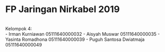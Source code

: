 # FP Jaringan Nirkabel 2019
<br>
Kelompok 4:<br>
- Irman Kurniawan<t>			05111640000032
- Aisyah Muswar<t>			05111640000035
- Yasinta Romadhona<t>			05111640000039
- Puguh Santosa Dwiatmaja<t>		05111640000049


